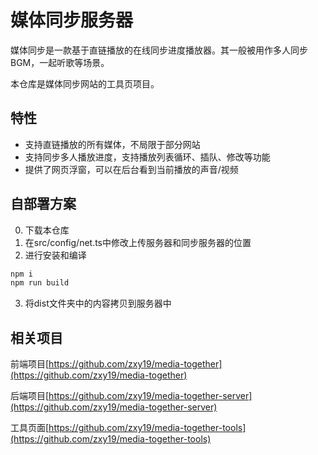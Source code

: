 # 媒体同步服务器

媒体同步是一款基于直链播放的在线同步进度播放器。其一般被用作多人同步BGM，一起听歌等场景。

本仓库是媒体同步网站的工具页项目。

## 特性

- 支持直链播放的所有媒体，不局限于部分网站
- 支持同步多人播放进度，支持播放列表循环、插队、修改等功能
- 提供了网页浮窗，可以在后台看到当前播放的声音/视频

## 自部署方案

0. 下载本仓库
1. 在src/config/net.ts中修改上传服务器和同步服务器的位置
2. 进行安装和编译
```sh
npm i
npm run build
```
3. 将dist文件夹中的内容拷贝到服务器中

## 相关项目

前端项目[https://github.com/zxy19/media-together](https://github.com/zxy19/media-together)

后端项目[https://github.com/zxy19/media-together-server](https://github.com/zxy19/media-together-server)

工具页面[https://github.com/zxy19/media-together-tools](https://github.com/zxy19/media-together-tools)
